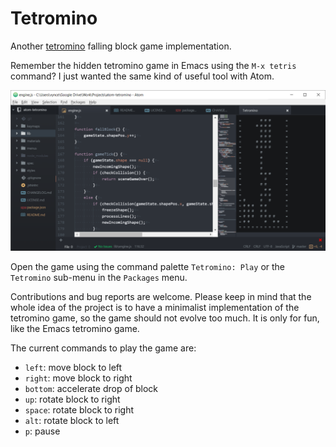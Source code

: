 # Tetromino

Another [tetromino](tetromino-wikipedia) falling block game implementation.

Remember the hidden tetromino game in Emacs using the `M-x tetris` command? I just wanted the same kind of useful tool with Atom.

![Screenshot1](materials/screenshot1.png)

Open the game using the command palette `Tetromino: Play` or the `Tetromino` sub-menu in the `Packages` menu.

Contributions and bug reports are welcome. Please keep in mind that the whole idea of the project is to have a minimalist implementation of the tetromino game, so the game should not evolve too much. It is only for fun, like the Emacs tetromino game.

The current commands to play the game are:

- `left`: move block to left
- `right`: move block to right
- `bottom`: accelerate drop of block
- `up`: rotate block to right
- `space`: rotate block to right
- `alt`: rotate block to left
- `p`: pause

[tetromino-wikipedia]: https://en.wikipedia.org/wiki/Tetromino
